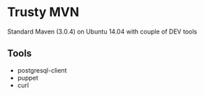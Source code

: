 # Trusty MVN

Standard Maven (3.0.4) on Ubuntu 14.04 with couple of DEV tools

## Tools

 * postgresql-client
 * puppet
 * curl
